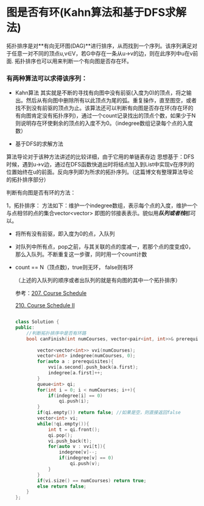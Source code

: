 # 图是否有环(Kahn算法和基于DFS求解法)

 拓扑排序是对**有向无环图(DAG)**进行排序，从而找到一个序列。该序列满足对于任意一对不同的顶点u,v∈V，若G中存在一条从u->v的边，则在此序列中u在v前面.
拓扑排序也可以用来判断一个有向图是否存在环。

  ### 有两种算法可以求得该序列：

 - Kahn算法
其实就是不断的寻找有向图中没有前驱(入度为0)的顶点，将之输出。然后从有向图中删除所有以此顶点为尾的弧。重复操作，直至图空，或者找不到没有前驱的顶点为止。该算法还可以判断有向图是否存在环(存在环的有向图肯定没有拓扑序列)，通过一个count记录找出的顶点个数，如果少于N则说明存在环使剩余的顶点的入度不为0。（indegree数组记录每个点的入度数）


 - 基于DFS的求解方法

算法导论对于该种方法讲述的比较详细，由于它用的单链表存边
思想基于：DFS时候，遇到u->v边，通过在DFS函数快退出时将结点加入到List中实现v在序列的位置始终在u的前面。反向序列即为所求的拓扑序列。（这篇博文有整理算法导论的拓扑排序部分）



判断有向图是否有环的方法：

1，拓扑排序： 方法如下：维护一个indegree数组，表示每个点的入度，维护一个与点相邻的点的集合vector<vector<int>>  即图的邻接表表示。貌似用***队列或者栈***都可以。

- 将所有没有前驱，即入度为0的点，入队列

- 对队列中所有点，pop之前，与其关联的点的度减一，若那个点的度变成0，那么入队列。不断重复这一步骤，同时用一个count计数

- count == N（顶点数)，true则无环， false则有环

  （上述的入队列的顺序或者出队列的就是有向图的其中一个拓扑排序）

  参考：[207. Course Schedule](https://leetcode.com/problems/course-schedule/description/)

  [210. Course Schedule II](https://leetcode.com/problems/course-schedule-ii/description/)

  ```c++
  
  class Solution {
  public:
      //判断拓扑排序中是否有环路
      bool canFinish(int numCourses, vector<pair<int, int>>& prerequisites) {
          
          vector<vector<int>> vvi(numCourses);
          vector<int> indegree(numCourses, 0);
          for(auto a : prerequisites){
              vvi[a.second].push_back(a.first);
              indegree[a.first]++;
          }
          queue<int> qi;
          for(int i = 0; i < numCourses; i++){
              if(indegree[i] == 0)
                  qi.push(i);
          }
          if(qi.empty()) return false; //如果是空，则直接返回false
          vector<int> vi;
          while(!qi.empty()){
              int t = qi.front();
              qi.pop();
              vi.push_back(t);
              for(auto v : vvi[t]){
                  indegree[v]--;
                  if(indegree[v] == 0)
                      qi.push(v);
              }
          }
          if(vi.size() == numCourses) return true;
          else return false;
      }
  };
  ```
